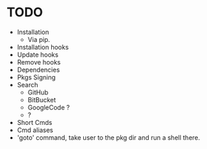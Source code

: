 # TODO

* Installation
    * Via pip.  
* Installation hooks
* Update hooks
* Remove hooks
* Dependencies
* Pkgs Signing
* Search
    * GitHub
    * BitBucket
    * GoogleCode ?
    * ?
* Short Cmds
* Cmd aliases
* 'goto' command, take user to the pkg dir and run a shell there.
